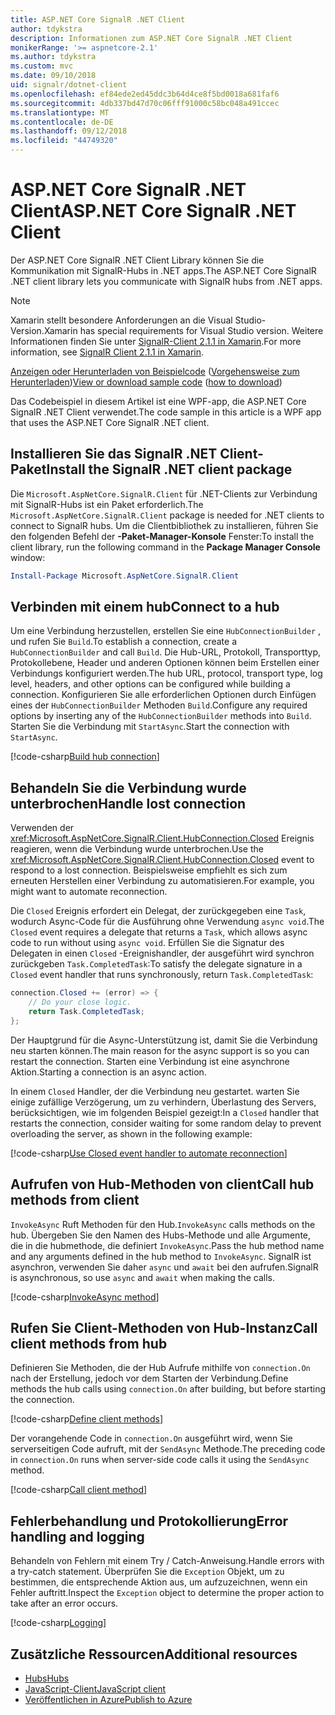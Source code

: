 ```yaml
---
title: ASP.NET Core SignalR .NET Client
author: tdykstra
description: Informationen zum ASP.NET Core SignalR .NET Client
monikerRange: '>= aspnetcore-2.1'
ms.author: tdykstra
ms.custom: mvc
ms.date: 09/10/2018
uid: signalr/dotnet-client
ms.openlocfilehash: ef84ede2ed45ddc3b64d4ce8f5bd0018a681faf6
ms.sourcegitcommit: 4db337bd47d70c06fff91000c58bc048a491ccec
ms.translationtype: MT
ms.contentlocale: de-DE
ms.lasthandoff: 09/12/2018
ms.locfileid: "44749320"
---
```

# <a name="aspnet-core-signalr-net-client"></a><span data-ttu-id="14157-103">ASP.NET Core SignalR .NET Client</span><span class="sxs-lookup"><span data-stu-id="14157-103">ASP.NET Core SignalR .NET Client</span></span>

<span data-ttu-id="14157-104">Der ASP.NET Core SignalR .NET Client Library können Sie die Kommunikation mit SignalR-Hubs in .NET apps.</span><span class="sxs-lookup"><span data-stu-id="14157-104">The ASP.NET Core SignalR .NET client library lets you communicate with SignalR hubs from .NET apps.</span></span>

> [!NOTE]
> <span data-ttu-id="14157-105">Xamarin stellt besondere Anforderungen an die Visual Studio-Version.</span><span class="sxs-lookup"><span data-stu-id="14157-105">Xamarin has special requirements for Visual Studio version.</span></span> <span data-ttu-id="14157-106">Weitere Informationen finden Sie unter [SignalR-Client 2.1.1 in Xamarin](https://github.com/aspnet/Announcements/issues/305).</span><span class="sxs-lookup"><span data-stu-id="14157-106">For more information, see [SignalR Client 2.1.1 in Xamarin](https://github.com/aspnet/Announcements/issues/305).</span></span>

<span data-ttu-id="14157-107">[Anzeigen oder Herunterladen von Beispielcode](https://github.com/aspnet/Docs/tree/master/aspnetcore/signalr/dotnet-client/sample) ([Vorgehensweise zum Herunterladen](xref:tutorials/index#how-to-download-a-sample))</span><span class="sxs-lookup"><span data-stu-id="14157-107">[View or download sample code](https://github.com/aspnet/Docs/tree/master/aspnetcore/signalr/dotnet-client/sample) ([how to download](xref:tutorials/index#how-to-download-a-sample))</span></span>

<span data-ttu-id="14157-108">Das Codebeispiel in diesem Artikel ist eine WPF-app, die ASP.NET Core SignalR .NET Client verwendet.</span><span class="sxs-lookup"><span data-stu-id="14157-108">The code sample in this article is a WPF app that uses the ASP.NET Core SignalR .NET client.</span></span>

## <a name="install-the-signalr-net-client-package"></a><span data-ttu-id="14157-109">Installieren Sie das SignalR .NET Client-Paket</span><span class="sxs-lookup"><span data-stu-id="14157-109">Install the SignalR .NET client package</span></span>

<span data-ttu-id="14157-110">Die `Microsoft.AspNetCore.SignalR.Client` für .NET-Clients zur Verbindung mit SignalR-Hubs ist ein Paket erforderlich.</span><span class="sxs-lookup"><span data-stu-id="14157-110">The `Microsoft.AspNetCore.SignalR.Client` package is needed for .NET clients to connect to SignalR hubs.</span></span> <span data-ttu-id="14157-111">Um die Clientbibliothek zu installieren, führen Sie den folgenden Befehl der **-Paket-Manager-Konsole** Fenster:</span><span class="sxs-lookup"><span data-stu-id="14157-111">To install the client library, run the following command in the **Package Manager Console** window:</span></span>

```powershell
Install-Package Microsoft.AspNetCore.SignalR.Client
```

## <a name="connect-to-a-hub"></a><span data-ttu-id="14157-112">Verbinden mit einem hub</span><span class="sxs-lookup"><span data-stu-id="14157-112">Connect to a hub</span></span>

<span data-ttu-id="14157-113">Um eine Verbindung herzustellen, erstellen Sie eine `HubConnectionBuilder` , und rufen Sie `Build`.</span><span class="sxs-lookup"><span data-stu-id="14157-113">To establish a connection, create a `HubConnectionBuilder` and call `Build`.</span></span> <span data-ttu-id="14157-114">Die Hub-URL, Protokoll, Transporttyp, Protokollebene, Header und anderen Optionen können beim Erstellen einer Verbindungs konfiguriert werden.</span><span class="sxs-lookup"><span data-stu-id="14157-114">The hub URL, protocol, transport type, log level, headers, and other options can be configured while building a connection.</span></span> <span data-ttu-id="14157-115">Konfigurieren Sie alle erforderlichen Optionen durch Einfügen eines der `HubConnectionBuilder` Methoden `Build`.</span><span class="sxs-lookup"><span data-stu-id="14157-115">Configure any required options by inserting any of the `HubConnectionBuilder` methods into `Build`.</span></span> <span data-ttu-id="14157-116">Starten Sie die Verbindung mit `StartAsync`.</span><span class="sxs-lookup"><span data-stu-id="14157-116">Start the connection with `StartAsync`.</span></span>

[!code-csharp[Build hub connection](dotnet-client/sample/signalrchatclient/MainWindow.xaml.cs?name=snippet_MainWindowClass&highlight=15-17,39)]

## <a name="handle-lost-connection"></a><span data-ttu-id="14157-117">Behandeln Sie die Verbindung wurde unterbrochen</span><span class="sxs-lookup"><span data-stu-id="14157-117">Handle lost connection</span></span>

<span data-ttu-id="14157-118">Verwenden der <xref:Microsoft.AspNetCore.SignalR.Client.HubConnection.Closed> Ereignis reagieren, wenn die Verbindung wurde unterbrochen.</span><span class="sxs-lookup"><span data-stu-id="14157-118">Use the <xref:Microsoft.AspNetCore.SignalR.Client.HubConnection.Closed> event to respond to a lost connection.</span></span> <span data-ttu-id="14157-119">Beispielsweise empfiehlt es sich zum erneuten Herstellen einer Verbindung zu automatisieren.</span><span class="sxs-lookup"><span data-stu-id="14157-119">For example, you might want to automate reconnection.</span></span>

<span data-ttu-id="14157-120">Die `Closed` Ereignis erfordert ein Delegat, der zurückgegeben eine `Task`, wodurch Async-Code für die Ausführung ohne Verwendung `async void`.</span><span class="sxs-lookup"><span data-stu-id="14157-120">The `Closed` event requires a delegate that returns a `Task`, which allows async code to run without using `async void`.</span></span> <span data-ttu-id="14157-121">Erfüllen Sie die Signatur des Delegaten in einen `Closed` -Ereignishandler, der ausgeführt wird synchron zurückgeben `Task.CompletedTask`:</span><span class="sxs-lookup"><span data-stu-id="14157-121">To satisfy the delegate signature in a `Closed` event handler that runs synchronously, return `Task.CompletedTask`:</span></span>

```csharp
connection.Closed += (error) => {
    // Do your close logic.
    return Task.CompletedTask;
};
```

<span data-ttu-id="14157-122">Der Hauptgrund für die Async-Unterstützung ist, damit Sie die Verbindung neu starten können.</span><span class="sxs-lookup"><span data-stu-id="14157-122">The main reason for the async support is so you can restart the connection.</span></span> <span data-ttu-id="14157-123">Starten eine Verbindung ist eine asynchrone Aktion.</span><span class="sxs-lookup"><span data-stu-id="14157-123">Starting a connection is an async action.</span></span>

<span data-ttu-id="14157-124">In einem `Closed` Handler, der die Verbindung neu gestartet. warten Sie einige zufällige Verzögerung, um zu verhindern, Überlastung des Servers, berücksichtigen, wie im folgenden Beispiel gezeigt:</span><span class="sxs-lookup"><span data-stu-id="14157-124">In a `Closed` handler that restarts the connection, consider waiting for some random delay to prevent overloading the server, as shown in the following example:</span></span>

[!code-csharp[Use Closed event handler to automate reconnection](dotnet-client/sample/signalrchatclient/MainWindow.xaml.cs?name=snippet_ClosedRestart)]

## <a name="call-hub-methods-from-client"></a><span data-ttu-id="14157-125">Aufrufen von Hub-Methoden von client</span><span class="sxs-lookup"><span data-stu-id="14157-125">Call hub methods from client</span></span>

<span data-ttu-id="14157-126">`InvokeAsync` Ruft Methoden für den Hub.</span><span class="sxs-lookup"><span data-stu-id="14157-126">`InvokeAsync` calls methods on the hub.</span></span> <span data-ttu-id="14157-127">Übergeben Sie den Namen des Hubs-Methode und alle Argumente, die in die hubmethode, die definiert `InvokeAsync`.</span><span class="sxs-lookup"><span data-stu-id="14157-127">Pass the hub method name and any arguments defined in the hub method to `InvokeAsync`.</span></span> <span data-ttu-id="14157-128">SignalR ist asynchron, verwenden Sie daher `async` und `await` bei den aufrufen.</span><span class="sxs-lookup"><span data-stu-id="14157-128">SignalR is asynchronous, so use `async` and `await` when making the calls.</span></span>

[!code-csharp[InvokeAsync method](dotnet-client/sample/signalrchatclient/MainWindow.xaml.cs?name=snippet_InvokeAsync)]

## <a name="call-client-methods-from-hub"></a><span data-ttu-id="14157-129">Rufen Sie Client-Methoden von Hub-Instanz</span><span class="sxs-lookup"><span data-stu-id="14157-129">Call client methods from hub</span></span>

<span data-ttu-id="14157-130">Definieren Sie Methoden, die der Hub Aufrufe mithilfe von `connection.On` nach der Erstellung, jedoch vor dem Starten der Verbindung.</span><span class="sxs-lookup"><span data-stu-id="14157-130">Define methods the hub calls using `connection.On` after building, but before starting the connection.</span></span>

[!code-csharp[Define client methods](dotnet-client/sample/signalrchatclient/MainWindow.xaml.cs?name=snippet_ConnectionOn)]

<span data-ttu-id="14157-131">Der vorangehende Code in `connection.On` ausgeführt wird, wenn Sie serverseitigen Code aufruft, mit der `SendAsync` Methode.</span><span class="sxs-lookup"><span data-stu-id="14157-131">The preceding code in `connection.On` runs when server-side code calls it using the `SendAsync` method.</span></span>

[!code-csharp[Call client method](dotnet-client/sample/signalrchat/hubs/chathub.cs?name=snippet_SendMessage)]

## <a name="error-handling-and-logging"></a><span data-ttu-id="14157-132">Fehlerbehandlung und Protokollierung</span><span class="sxs-lookup"><span data-stu-id="14157-132">Error handling and logging</span></span>

<span data-ttu-id="14157-133">Behandeln von Fehlern mit einem Try / Catch-Anweisung.</span><span class="sxs-lookup"><span data-stu-id="14157-133">Handle errors with a try-catch statement.</span></span> <span data-ttu-id="14157-134">Überprüfen Sie die `Exception` Objekt, um zu bestimmen, die entsprechende Aktion aus, um aufzuzeichnen, wenn ein Fehler auftritt.</span><span class="sxs-lookup"><span data-stu-id="14157-134">Inspect the `Exception` object to determine the proper action to take after an error occurs.</span></span>

[!code-csharp[Logging](dotnet-client/sample/signalrchatclient/MainWindow.xaml.cs?name=snippet_ErrorHandling)]

## <a name="additional-resources"></a><span data-ttu-id="14157-135">Zusätzliche Ressourcen</span><span class="sxs-lookup"><span data-stu-id="14157-135">Additional resources</span></span>

* [<span data-ttu-id="14157-136">Hubs</span><span class="sxs-lookup"><span data-stu-id="14157-136">Hubs</span></span>](xref:signalr/hubs)
* [<span data-ttu-id="14157-137">JavaScript-Client</span><span class="sxs-lookup"><span data-stu-id="14157-137">JavaScript client</span></span>](xref:signalr/javascript-client)
* [<span data-ttu-id="14157-138">Veröffentlichen in Azure</span><span class="sxs-lookup"><span data-stu-id="14157-138">Publish to Azure</span></span>](xref:signalr/publish-to-azure-web-app)
